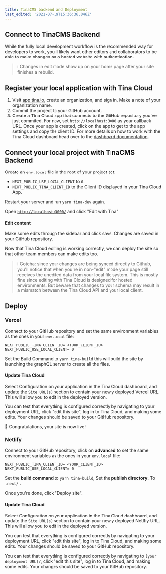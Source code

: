 ```yaml
---
title: TinaCMS backend and Deployment
last_edited: '2021-07-19T15:36:36.046Z'
---
```


## Connect to TinaCMS Backend

While the fully local development workflow is the recommended way for developers to work, you'll likely want other editors and collaborators to be able to make changes on a hosted website with authentication.

> ℹ️ Changes in edit mode show up on your home page after your site finishes a rebuild.

## Register your local application with Tina Cloud

1. Visit [app.tina.io](https://app.tina.io/register), create an organization, and sign in. Make a note of your organization name.
2. Commit the project to your GitHub account.
3. Create a Tina Cloud app that connects to the GitHub repository you've just commited. For now, set `http://localhost:3000` as your callback URL. Once your app is created, click on the app to get to the app settings and copy the client ID. For more details on how to work with the Tina Cloud dashboard head over to the [dashboard documentation](/docs/tina-cloud/dashboard/).

## Connect your local project with TinaCMS Backend

Create an `env.local` file in the root of your project set:

- `NEXT_PUBLIC_USE_LOCAL_CLIENT` to `0`.
- `NEXT_PUBLIC_TINA_CLIENT_ID` to the Client ID displayed in your Tina Cloud App.

Restart your server and run `yarn tina-dev` again.

Open [`http://localhost:3000/`](http://localhost:3000/) and click "Edit with Tina"

#### Edit content

Make some edits through the sidebar and click save. Changes are saved in your GitHub repository.

Now that Tina Cloud editing is working correctly, we can deploy the site so that other team members can make edits too.

> ℹ️ Gotcha: since your changes are being synced directly to Github, you'll notice that when you're in non-"edit" mode your page still receives the unedited data from your local file system. This is mostly fine since editing with Tina Cloud is designed for hosted environments. But beware that changes to your schema may result in a mismatch between the Tina Cloud API and your local client.

## Deploy

### Vercel

Connect to your GitHub repository and set the same environment variables as the ones in your `env.local` file:

```other
NEXT_PUBLIC_TINA_CLIENT_ID= <YOUR_CLIENT_ID>
NEXT_PUBLIC_USE_LOCAL_CLIENT= 0
```

Set the Build Command to `yarn tina-build` this will build the site by launching the graphQL server to create all the files.

#### Update Tina Cloud

Select Configuration on your application in the Tina Cloud dashboard, and update the `Site URL(s)` section to contain your newly deployed Vercel URL. This will allow you to edit in the deployed version.

You can test that everything is configured correctly by navigating to your deployment URL, click "edit this site", log in to Tina Cloud, and making some edits. Your changes should be saved to your GitHub repository.

🎉 Congratulations, your site is now live!

### Netlify

Connect to your GitHub repository, click on **advanced** to set the same environment variables as the ones in your `env.local` file:

```other
NEXT_PUBLIC_TINA_CLIENT_ID= <YOUR_CLIENT_ID>
NEXT_PUBLIC_USE_LOCAL_CLIENT= 0
```

Set the **build command** to `yarn tina-build`, Set the **publish directory**. To `.next/` .

Once you're done, click "Deploy site".

#### Update Tina Cloud

Select Configuration on your application in the Tina Cloud dashboard, and update the `Site URL(s)` section to contain your newly deployed Netlfiy URL. This will allow you to edit in the deployed version.

You can test that everything is configured correctly by navigating to your deployment URL, click "edit this site", log in to Tina Cloud, and making some edits. Your changes should be saved to your GitHub repository.

You can test that everything is configured correctly by navigating to `[your deployment URL]/`, click "edit this site", log in to Tina Cloud, and making some edits. Your changes should be saved to your GitHub repository.
